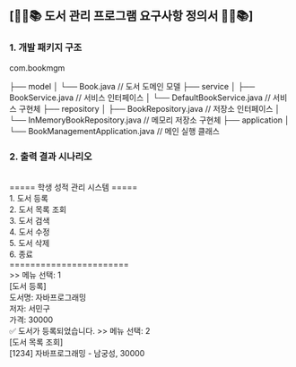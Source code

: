 ## [📕📖📚 도서 관리 프로그램 요구사항 정의서 📕📖📚]

### 1. 개발 패키지 구조 

com.bookmgm

├── model
│   └── Book.java                   // 도서 도메인 모델
├── service
│   ├── BookService.java           // 서비스 인터페이스
│   └── DefaultBookService.java    // 서비스 구현체
├── repository
│   ├── BookRepository.java        	// 저장소 인터페이스
│   └── InMemoryBookRepository.java	// 메모리 저장소 구현체
├── application
│   └── BookManagementApplication.java // 메인 실행 클래스



### 2. 출력 결과 시나리오
<br>
===== 학생 성적 관리 시스템 =====<br>
1. 도서 등록<br>
2. 도서 목록 조회<br>
3. 도서 검색<br>
4. 도서 수정<br>
5. 도서 삭제<br>
6. 종료<br>
=======================<br>
>> 메뉴 선택: 1<br>
[도서 등록]<br>
도서명: 자바프로그래밍<br>
저자: 서민구<br>
가격: 30000<br>
✅ 도서가 등록되었습니다.
>> 메뉴 선택: 2<br>
[도서 목록 조회]<br>
[1234] 자바프로그래밍 - 남궁성, 30000 <br>
<br>
















